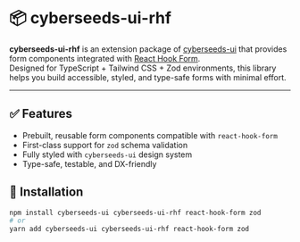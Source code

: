 # 📦 cyberseeds-ui-rhf

**cyberseeds-ui-rhf** is an extension package of [cyberseeds-ui](https://github.com/cyber937/cyberseeds-ui) that provides form components integrated with [React Hook Form](https://react-hook-form.com/).  
Designed for TypeScript + Tailwind CSS + Zod environments, this library helps you build accessible, styled, and type-safe forms with minimal effort.

---

## ✅ Features

- Prebuilt, reusable form components compatible with `react-hook-form`
- First-class support for `zod` schema validation
- Fully styled with `cyberseeds-ui` design system
- Type-safe, testable, and DX-friendly

## 🚀 Installation

```bash
npm install cyberseeds-ui cyberseeds-ui-rhf react-hook-form zod
# or
yarn add cyberseeds-ui cyberseeds-ui-rhf react-hook-form zod
```
